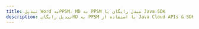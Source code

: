 ---title: تبدیل Word بهPPSM، MD به PPSM مبدل رایگان یا Java SDKdescription: تبدیل رایگانMD به PPSM با استفاده از Java Cloud APIs & SDK. همچنین اسناد Microsoft Word و OpenOffice را در Cloud ایجاد، ویرایش و رندر کنید.---